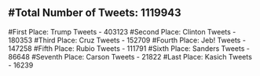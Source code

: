 #Total Number of Tweets: 1119943 
---
#First Place: Trump Tweets - 403123
#Second Place: Clinton Tweets - 180353
#Third Place: Cruz Tweets - 152709
#Fourth Place: Jeb! Tweets - 147258
#Fifth Place: Rubio Tweets - 111791
#Sixth Place: Sanders Tweets - 86648
#Seventh Place: Carson Tweets - 21822
#Last Place: Kasich Tweets - 16239
